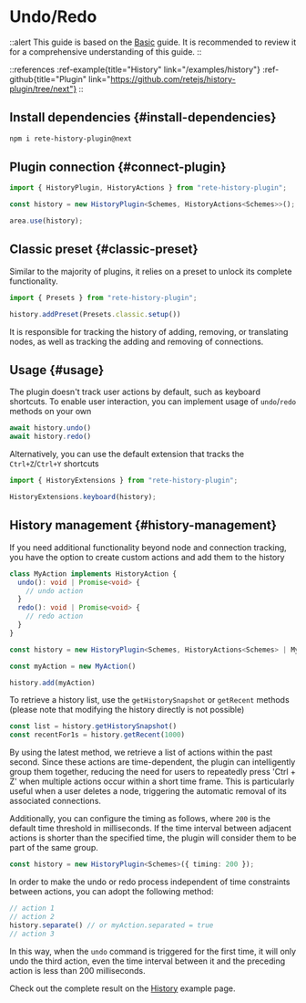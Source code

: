 # Undo/Redo

::alert
This guide is based on the [Basic](/docs/guides/basic) guide. It is recommended to review it for a comprehensive understanding of this guide.
::

::references
:ref-example{title="History" link="/examples/history"}
:ref-github{title="Plugin" link="https://github.com/retejs/history-plugin/tree/next"}
::

## Install dependencies {#install-dependencies}

```bash
npm i rete-history-plugin@next
```

## Plugin connection {#connect-plugin}

```ts
import { HistoryPlugin, HistoryActions } from "rete-history-plugin";

const history = new HistoryPlugin<Schemes, HistoryActions<Schemes>>();

area.use(history);
```

## Classic preset {#classic-preset}

Similar to the majority of plugins, it relies on a preset to unlock its complete functionality.

```ts
import { Presets } from "rete-history-plugin";

history.addPreset(Presets.classic.setup())
```

It is responsible for tracking the history of adding, removing, or translating nodes, as well as tracking the adding and removing of connections.

## Usage {#usage}

The plugin doesn't track user actions by default, such as keyboard shortcuts. To enable user interaction, you can implement usage of `undo`/`redo` methods on your own

```ts
await history.undo()
await history.redo()
```

Alternatively, you can use the default extension that tracks the `Ctrl+Z`/`Ctrl+Y` shortcuts

```ts
import { HistoryExtensions } from "rete-history-plugin";

HistoryExtensions.keyboard(history);
```

## History management {#history-management}

If you need additional functionality beyond node and connection tracking, you have the option to create custom actions and add them to the history

```ts
class MyAction implements HistoryAction {
  undo(): void | Promise<void> {
    // undo action
  }
  redo(): void | Promise<void> {
    // redo action
  }
}

const history = new HistoryPlugin<Schemes, HistoryActions<Schemes> | MyAction>();

const myAction = new MyAction()

history.add(myAction)
```

To retrieve a history list, use the `getHistorySnapshot` or `getRecent` methods (please note that modifying the history directly is not possible)

```ts
const list = history.getHistorySnapshot()
const recentFor1s = history.getRecent(1000)
```

By using the latest method, we retrieve a list of actions within the past second. Since these actions are time-dependent, the plugin can intelligently group them together, reducing the need for users to repeatedly press 'Ctrl + Z' when multiple actions occur within a short time frame. This is particularly useful when a user deletes a node, triggering the automatic removal of its associated connections.

Additionally, you can configure the timing as follows, where `200` is the default time threshold in milliseconds. If the time interval between adjacent actions is shorter than the specified time, the plugin will consider them to be part of the same group.

```ts
const history = new HistoryPlugin<Schemes>({ timing: 200 });
```

In order to make the undo or redo process independent of time constraints between actions, you can adopt the following method:

```ts
// action 1
// action 2
history.separate() // or myAction.separated = true
// action 3
```

In this way, when the `undo` command is triggered for the first time, it will only undo the third action, even the time interval between it and the preceding action is less than 200 milliseconds.

Check out the complete result on the [History](/examples/history) example page.
